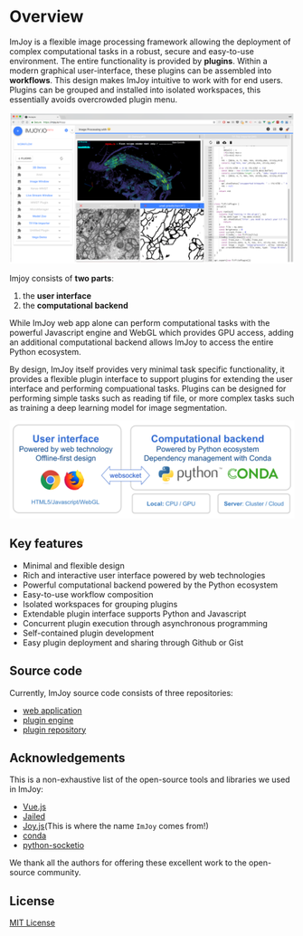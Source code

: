 # Overview

ImJoy is a flexible image processing framework allowing the deployment of complex
computational tasks in a robust, secure and easy-to-use environment. The entire functionality is provided by **plugins**. Within a modern graphical user-interface, these plugins can be assembled into **workflows**. This design makes ImJoy intuitive to work with for end users. Plugins can be grouped and installed into isolated workspaces, this essentially avoids overcrowded plugin menu.

<img src="./asserts/imjoy-screenshot.png" width="600px"></img>

Imjoy consists of **two parts**:
1. the **user interface**
2. the **computational backend**

While ImJoy web app alone can perform computational tasks with the powerful Javascript engine and WebGL which provides GPU access, adding an additional computational backend allows ImJoy to access the entire Python ecosystem.

By design, ImJoy itself provides very minimal task specific functionality, it provides a flexible plugin interface to support plugins for extending the user interface and performing compuational tasks. Plugins can be designed for performing  simple tasks such as reading tif file, or more complex tasks such as training a deep learning model for image segmentation.

<img src="./asserts/imjoy-overview.png" width="800px"></img>

## Key features
 * Minimal and flexible design
 * Rich and interactive user interface powered by web technologies
 * Powerful computational backend powered by the Python ecosystem
 * Easy-to-use workflow composition
 * Isolated workspaces for grouping plugins 
 * Extendable plugin interface supports Python and Javascript
 * Concurrent plugin execution through asynchronous programming
 * Self-contained plugin development
 * Easy plugin deployment and sharing through Github or Gist


## Source code

Currently, ImJoy source code consists of three repositories:
 * [web application](https://github.com/oeway/ImJoy/)
 * [plugin engine](https://github.com/oeway/ImJoy-Python)
 * [plugin repository](https://github.com/oeway/ImJoy-Plugins)

## Acknowledgements

This is a non-exhaustive list of the open-source tools and libraries we used in ImJoy:
 * [Vue.js](https://vuejs.org/)
 * [Jailed](https://github.com/asvd/jailed)
 * [Joy.js](https://github.com/ncase/joy)(This is where the name `ImJoy` comes from!)
 * [conda](https://conda.io/)
 * [python-socketio](https://github.com/miguelgrinberg/python-socketio)

We thank all the authors for offering these excellent work to the open-source community.

## License

[MIT License](https://github.com/oeway/ImJoy/blob/master/LICENSE)


